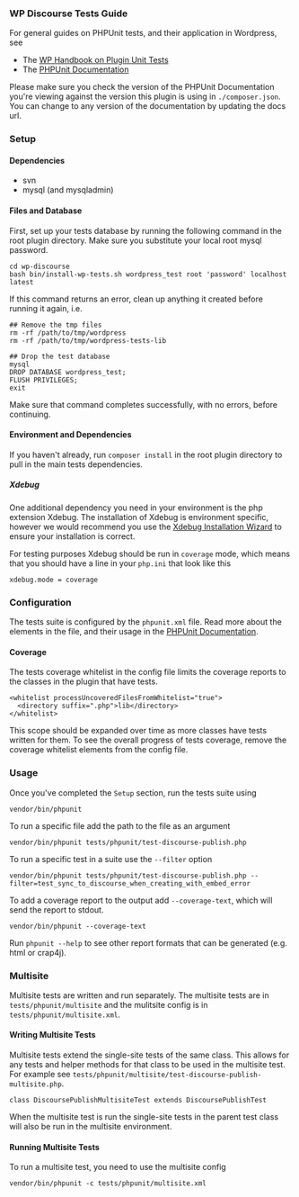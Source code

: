 ### WP Discourse Tests Guide

For general guides on PHPUnit tests, and their application in Wordpress, see

- The [WP Handbook on Plugin Unit Tests](https://make.wordpress.org/cli/handbook/misc/plugin-unit-tests/)
- The [PHPUnit Documentation](https://phpunit.readthedocs.io)

Please make sure you check the version of the PHPUnit Documentation you're viewing against the version this plugin is using in ``./composer.json``. You can change to any version of the documentation by updating the docs url.

### Setup

#### Dependencies
- svn
- mysql (and mysqladmin)

#### Files and Database

First, set up your tests database by running the following command in the root plugin directory. Make sure you substitute your local root mysql password.

```
cd wp-discourse
bash bin/install-wp-tests.sh wordpress_test root 'password' localhost latest
```

If this command returns an error, clean up anything it created before running it again, i.e.

```
## Remove the tmp files
rm -rf /path/to/tmp/wordpress
rm -rf /path/to/tmp/wordpress-tests-lib

## Drop the test database
mysql
DROP DATABASE wordpress_test;
FLUSH PRIVILEGES;
exit
```

Make sure that command completes successfully, with no errors, before continuing.

#### Environment and Dependencies

If you haven't already, run ``composer install`` in the root plugin directory to pull in the main tests dependencies.

##### Xdebug

One additional dependency you need in your environment is the php extension Xdebug. The installation of Xdebug is environment specific, however we would recommend you use the [Xdebug Installation Wizard](https://xdebug.org/wizard) to ensure your installation is correct.

For testing purposes Xdebug should be run in ``coverage`` mode, which means that you should have a line in your ``php.ini`` that look like this

```
xdebug.mode = coverage
```

### Configuration

The tests suite is configured by the ``phpunit.xml`` file. Read more about the elements in the file, and their usage in the [PHPUnit Documentation](https://phpunit.readthedocs.io).

#### Coverage

The tests coverage whitelist in the config file limits the coverage reports to the classes in the plugin that have tests.

```
<whitelist processUncoveredFilesFromWhitelist="true">
  <directory suffix=".php">lib</directory>
</whitelist>
```

This scope should be expanded over time as more classes have tests written for them. To see the overall progress of tests coverage, remove the coverage whitelist elements from the config file.

### Usage

Once you've completed the ``Setup`` section, run the tests suite using

```
vendor/bin/phpunit
```

To run a specific file add the path to the file as an argument

```
vendor/bin/phpunit tests/phpunit/test-discourse-publish.php
```

To run a specific test in a suite use the ``--filter`` option

```
vendor/bin/phpunit tests/phpunit/test-discourse-publish.php --filter=test_sync_to_discourse_when_creating_with_embed_error
```

To add a coverage report to the output add ``--coverage-text``, which will send the report to stdout.

```
vendor/bin/phpunit --coverage-text
```

Run ``phpunit --help`` to see other report formats that can be generated (e.g. html or crap4j).

### Multisite

Multisite tests are written and run separately. The multisite tests are in ``tests/phpunit/multisite`` and the mulitsite config is in ``tests/phpunit/multisite.xml``.

#### Writing Multisite Tests

Multisite tests extend the single-site tests of the same class. This allows for any tests and helper methods for that class to be used in the multisite test. For example see ``tests/phpunit/multisite/test-discourse-publish-multisite.php``.

```
class DiscoursePublishMultisiteTest extends DiscoursePublishTest
```

When the multisite test is run the single-site tests in the parent test class will also be run in the multisite environment.

#### Running Multisite Tests

To run a multisite test, you need to use the multisite config

```
vendor/bin/phpunit -c tests/phpunit/multisite.xml
```
